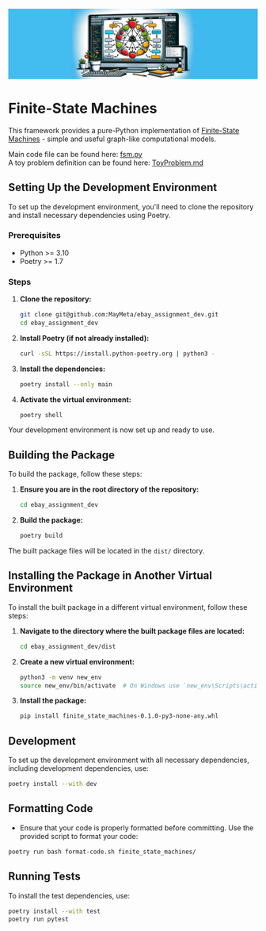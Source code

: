 ![README_Header.jpg](README_Header.jpg)

# Finite-State Machines

This framework provides a pure-Python implementation of
[Finite-State Machines](https://en.wikipedia.org/wiki/Finite-state_machine) -
simple and useful graph-like computational models.

Main code file can be found here: [fsm.py](finite_state_machines/fsm.py)  
A toy problem definition can be found here: [ToyProblem.md](examples/ToyProblem.md)  

## Setting Up the Development Environment

To set up the development environment, you'll need to clone the repository and install necessary dependencies using
Poetry.

### Prerequisites

- Python >= 3.10
- Poetry >= 1.7

### Steps

1. **Clone the repository:**

    ```sh
    git clone git@github.com:MayMeta/ebay_assignment_dev.git
    cd ebay_assignment_dev
    ```

2. **Install Poetry (if not already installed):**

    ```sh
    curl -sSL https://install.python-poetry.org | python3 -
    ```

3. **Install the dependencies:**

    ```sh
    poetry install --only main
    ```

4. **Activate the virtual environment:**

    ```sh
    poetry shell
    ```

Your development environment is now set up and ready to use.

## Building the Package

To build the package, follow these steps:

1. **Ensure you are in the root directory of the repository:**

    ```sh
    cd ebay_assignment_dev
    ```

2. **Build the package:**

    ```sh
    poetry build
    ```

The built package files will be located in the `dist/` directory.

## Installing the Package in Another Virtual Environment

To install the built package in a different virtual environment, follow these steps:

1. **Navigate to the directory where the built package files are located:**

    ```sh
    cd ebay_assignment_dev/dist
    ```

2. **Create a new virtual environment:**

    ```sh
    python3 -m venv new_env
    source new_env/bin/activate  # On Windows use `new_env\Scripts\activate`
    ```

3. **Install the package:**

    ```sh
    pip install finite_state_machines-0.1.0-py3-none-any.whl
    ```

## Development

To set up the development environment with all necessary dependencies, including development dependencies, use:

```sh
poetry install --with dev
 ```

## Formatting Code
- Ensure that your code is properly formatted before committing. Use the provided script to format your code:

```sh
poetry run bash format-code.sh finite_state_machines/
```

##  Running Tests

To install the test dependencies, use:

```sh
poetry install --with test
poetry run pytest
```
